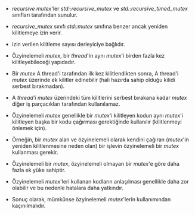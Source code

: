 - _recursive mutex_'ler _std::recursive_mutex_ ve _std::recursive_timed_mutex_ sınıfları tarafından sunulur.
- _recursive_mutex_ sınıfı _std::mutex_ sınıfına benzer ancak yeniden kilitlemeye izin verir.
- izin verilen kilitleme sayısı derleyiciye bağlıdır.

- Özyinelemeli _mutex_, bir _thread_'in aynı _mutex_'i birden fazla kez kilitleyebileceği yapıdadır.

- Bir _mutex_ A thread'i tarafından ilk kez kilitlendikten sonra, A thread'i _mutex_ üzerinde ek kilitler edinebilir (hali hazırda sahip olduğu kilidi serbest bırakmadan).

- A _thread'i mutex_ üzerindeki tüm kilitlerini serbest bırakana kadar _mutex_ diğer iş parçacıkları tarafından kullanılamaz.

- Özyinelemeli _mutex_ genellikle bir _mutex_'i kilitleyen kodun aynı _mutex_'i kilitleyen başka bir kodu çağırması gerektiğinde kullanılır (kilitlenmeyi önlemek için).

- Örneğin, bir _mutex_ alan ve özyinelemeli olarak kendini çağıran (_mutex_'in yeniden kilitlenmesine neden olan) bir işlevin özyinelemeli bir _mutex_ kullanması gerekir.

- Özyinelemeli bir _mutex_, özyinelemeli olmayan bir _mutex_'e göre daha fazla ek yüke sahiptir.

- Özyinelemeli _mutex_'leri kullanan kodların anlaşılması genellikle daha zor olabilir ve bu nedenle hatalara daha yatkındır.

- Sonuç olarak, mümkünse özyinelemeli _mutex_'lerin kullanımından kaçınılmalıdır.
